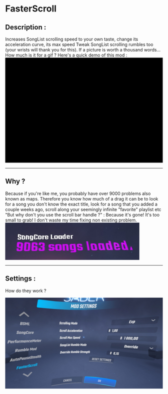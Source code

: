 # FasterScroll

## Description :

Increases SongList scrolling speed to your own taste, change its acceleration curve, its max speed
Tweak SongList scrolling rumbles too (your wrists will thank you for this).
If a picture is worth a thousand words... How much is it for a gif ? Here's a quick demo of this mod : 
![Demo](https://github.com/Aryetis/FasterScroll/blob/master/FasterScroll/Resources/Fasterscroll-Trimed480p30fps.gif)

----------

## Why ?

Because if you're like me, you probably have over 9000 problems also known as maps. Therefore you know how much of a drag it can be to look for a song you don't know the exact title, look for a song that you added a couple weeks ago, scroll along your seemingly infinite "favorite" playlist etc 
"But why don't you use the scroll bar handle ?" : Because it's gone! It's too small to grab! I don't waste my time fixing non existing problem.
![9000Problems](https://github.com/Aryetis/FasterScroll/blob/master/FasterScroll/Resources/9000Problems.jpg)

----------

## Settings :

How do they work ?

![InGameSettings](https://github.com/Aryetis/FasterScroll/blob/master/FasterScroll/Resources/SettingsMenuInGame.jpg)
